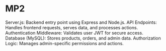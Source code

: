 # MP2

Server.js: Backend entry point using Express and Node.js.
API Endpoints: Handles frontend requests, serves data, and processes actions.
Authentication Middleware: Validates user JWT for secure access.
Database (MySQL): Stores products, orders, and admin data.
Authorization Logic: Manages admin-specific permissions and actions.
